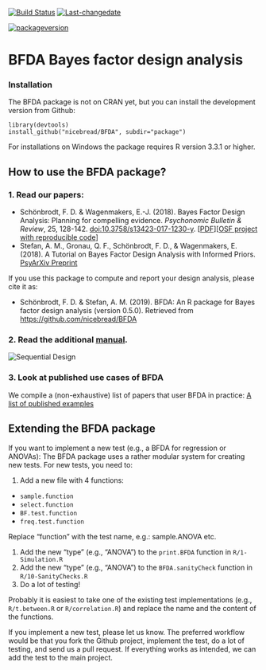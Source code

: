 <!-- README.md is generated from README.Rmd. Please edit that file 
rmarkdown::render("README.rmd")
-->

[![Build
Status](https://travis-ci.org/nicebread/BFDA.svg?branch=master)](https://travis-ci.org/nicebread/BFDA)
[![Last-changedate](https://img.shields.io/badge/last%20change-2021--01--18-yellowgreen.svg)](/commits/master)

[![packageversion](https://img.shields.io/badge/Package%20version-0.5.0-orange.svg?style=flat-square)](commits/master)

<!--
[![](https://codecov.io/gh/nicebread/BFDA/branch/master/graph/badge.svg)](https://codecov.io/gh/nicebread/BFDA)
-->

BFDA Bayes factor design analysis
=================================

### Installation

The BFDA package is not on CRAN yet, but you can install the development
version from Github:

    library(devtools)
    install_github("nicebread/BFDA", subdir="package")

For installations on Windows the package requires R version 3.3.1 or
higher.

How to use the BFDA package?
----------------------------

### 1. Read our papers:

-   Schönbrodt, F. D. & Wagenmakers, E.-J. (2018). Bayes Factor Design
    Analysis: Planning for compelling evidence. *Psychonomic Bulletin &
    Review*, 25, 128-142.
    <a href="doi:10.3758/s13423-017-1230-y" class="uri">doi:10.3758/s13423-017-1230-y</a>.
    \[[PDF](https://osf.io/d4dcu)\]\[[OSF project with reproducible
    code](https://osf.io/v7yxp/)\]
-   Stefan, A. M., Gronau, Q. F., Schönbrodt, F. D., & Wagenmakers, E.
    (2018). A Tutorial on Bayes Factor Design Analysis with Informed
    Priors. [PsyArXiv Preprint](https://doi.org/10.31234/osf.io/aqr79)

If you use this package to compute and report your design analysis,
please cite it as:

-   Schönbrodt, F. D. & Stefan, A. M. (2019). BFDA: An R package for
    Bayes factor design analysis (version 0.5.0). Retrieved from
    <a href="https://github.com/nicebread/BFDA" class="uri">https://github.com/nicebread/BFDA</a>

### 2. Read the additional [manual](https://rawgit.com/nicebread/BFDA/master/package/doc/BFDA_manual.html).

![Sequential
Design](https://github.com/nicebread/BFDA/blob/master/movies/GIF1/BFDA1.gif)

### 3. Look at published use cases of BFDA

We compile a (non-exhaustive) list of papers that user BFDA in practice:
[A list of published examples](BFDA_examples.md)

Extending the BFDA package
--------------------------

If you want to implement a new test (e.g., a BFDA for regression or
ANOVAs): The BFDA package uses a rather modular system for creating new
tests. For new tests, you need to:

1.  Add a new file with 4 functions:

-   `sample.function`
-   `select.function`
-   `BF.test.function`
-   `freq.test.function`

Replace “function” with the test name, e.g.: sample.ANOVA etc.

1.  Add the new “type” (e.g., “ANOVA”) to the `print.BFDA` function in
    `R/1-Simulation.R`
2.  Add the new “type” (e.g., “ANOVA”) to the `BFDA.sanityCheck`
    function in `R/10-SanityChecks.R`
3.  Do a lot of testing!

Probably it is easiest to take one of the existing test implementations
(e.g., `R/t.between.R` or `R/correlation.R`) and replace the name and
the content of the functions.

If you implement a new test, please let us know. The preferred workflow
would be that you fork the Github project, implement the test, do a lot
of testing, and send us a pull request. If everything works as intended,
we can add the test to the main project.
